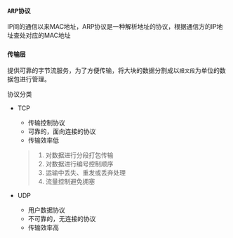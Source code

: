 ### `ARP协议`

IP间的通信以来MAC地址，ARP协议是一种解析地址的协议，根据通信方的IP地址查处对应的MAC地址

### `传输层`

提供可靠的字节流服务，为了方便传输，将大块的数据分割成以`报文段`为单位的数据包进行管理。

协议分类

* TCP

  * 传输控制协议
  * 可靠的，面向连接的协议
  * 传输效率低

  > 1. 对数据进行分段打包传输
  > 2. 对数据进行编号控制顺序
  > 3. 运输中丢失、重发或丢弃处理
  > 4. 流量控制避免拥塞

* UDP

  * 用户数据协议
  * 不可靠的，无连接的协议
  * 传输效率高







